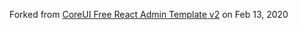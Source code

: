 Forked from [CoreUI Free React Admin Template v2](https://github.com/coreui/coreui-free-react-admin-template.git) on Feb 13, 2020
